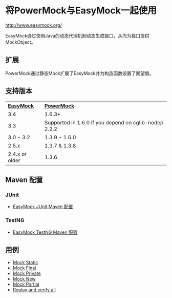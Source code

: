 # 将PowerMock与EasyMock一起使用

http://www.easymock.org/

EasyMock通过使用Java的动态代理机制动态生成接口，从而为接口提供MockObject。

## 扩展 ##

PowerMock通过静态Mock扩展了EasyMock并为构造函数设置了期望值。

## 支持版本 ##
<table>
<blockquote><tr><th align='left'> <b><u>EasyMock</u></b></th><th align='left'><b><u>PowerMock</u></b></th></tr>
<tr><td>3.4</td><td>1.6.3+</td></tr>
<tr><td>3.3</td><td>Supported in 1.6.0 if you depend on cglib-nodep 2.2.2</td></tr>
<tr><td>3.0 - 3.2</td><td>1.3.9 - 1.6.0</td></tr>
<tr><td>2.5.x</td><td>1.3.7 & 1.3.8</td></tr>
<tr><td>2.4.x or older</td><td>1.3.6</td></tr>
</table>

## Maven 配置 ##

### JUnit ###
  * [EasyMock JUnit Maven 配置](EasyMock-Maven)

### TestNG ###
  * [EasyMock TestNG Maven 配置](EasyMock-Maven)

## 用例 ## 
* [Mock Static](MockStatic)
* [Mock Final](MockFinal)
* [Mock Private](MockPrivate)
* [Mock New](MockConstructor)
* [Mock Partial](MockPartial)
* [Replay and verify all](ReplayAllAndVerifyAll)